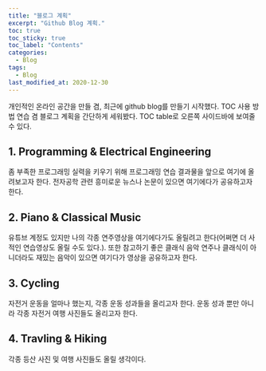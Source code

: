 ```yaml
---
title: "블로그 계획"
excerpt: "Github Blog 계획."
toc: true
toc_sticky: true
toc_label: "Contents"
categories:
  - Blog
tags:
  - Blog
last_modified_at: 2020-12-30
---
```


개인적인 온라인 공간을 만들 겸, 최근에 github blog를 만들기 시작했다.
TOC 사용 방법 연습 겸 블로그 계획을 간단하게 세워봤다.
TOC table로 오른쪽 사이드바에 보여줄 수 있다.

## 1. Programming & Electrical Engineering
좀 부족한 프로그래밍 실력을 키우기 위해 프로그래밍 연습 결과물을 앞으로 여기에 올려보고자 한다. 전자공학 관련 흥미로운 뉴스나 논문이 있으면 여기에다가 공유하고자 한다.
## 2. Piano & Classical Music
유튜브 계정도 있지만 나의 각종 연주영상을 여기에다가도 올릴려고 한다(어쩌면 더 사적인 연습영상도 올릴 수도 있다.). 또한 참고하기 좋은 클래식 음악 연주나 클래식이 아니더라도 재밌는 음악이 있으면 여기다가 영상을 공유하고자 한다.
## 3. Cycling
자전거 운동을 얼마나 했는지, 각종 운동 성과들을 올리고자 한다. 운동 성과 뿐만 아니라 각종 자전거 여행 사진들도 올리고자 한다.
## 4. Travling & Hiking
각종 등산 사진 및 여행 사진들도 올릴 생각이다.